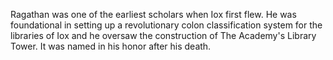 Ragathan was one of the earliest scholars when Iox first flew. He was foundational in setting up a revolutionary colon classification system for the libraries of Iox and he oversaw the construction of The Academy's Library Tower. It was named in his honor after his death. 
